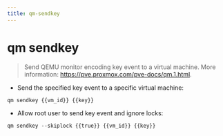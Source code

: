 ```yaml
---
title: qm-sendkey
---
```

# qm sendkey

> Send QEMU monitor encoding key event to a virtual machine.
> More information: <https://pve.proxmox.com/pve-docs/qm.1.html>.

- Send the specified key event to a specific virtual machine:

`qm sendkey {{vm_id}} {{key}}`

- Allow root user to send key event and ignore locks:

`qm sendkey --skiplock {{true}} {{vm_id}} {{key}}`
